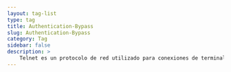 ```yaml
---
layout: tag-list
type: tag
title: Authentication-Bypass
slug: Authentication-Bypass
category: Tag
sidebar: false
description: >
    Telnet es un protocolo de red utilizado para conexiones de terminal remoto. Permite que un usuario inicie sesión en una computadora remota y realice diversas tareas como si estuviera conectado directamente a esa computadora. Telnet se utiliza con frecuencia para solucionar problemas, administrar y acceder de forma remota a dispositivos o sistemas.
---
```

